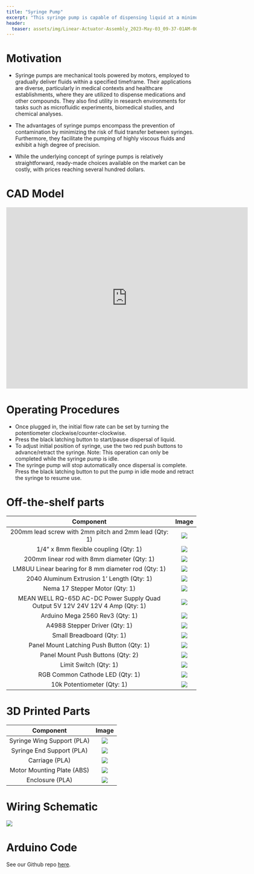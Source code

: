 ```yaml
---
title: "Syringe Pump"
excerpt: "This syringe pump is capable of dispensing liquid at a minimum rate of 1 uL/min and maximum rate of 10 uL/min."
header:
  teaser: assets/img/Linear-Actuator-Assembly_2023-May-03_09-37-01AM-000_CustomizedView746686638_jpg.jpg
---
```

# Motivation
  * Syringe pumps are mechanical tools powered by motors, employed to gradually deliver fluids within a specified timeframe. Their applications are diverse, particularly in medical contexts and healthcare establishments, where they are utilized to dispense medications and other compounds. They also find utility in research environments for tasks such as microfluidic experiments, biomedical studies, and chemical analyses.

  * The advantages of syringe pumps encompass the prevention of contamination by minimizing the risk of fluid transfer between syringes. Furthermore, they facilitate the pumping of highly viscous fluids and exhibit a high degree of precision.

  * While the underlying concept of syringe pumps is relatively straightforward, ready-made choices available on the market can be costly, with prices reaching several hundred dollars.


# CAD Model
<iframe src="https://vanderbilt643.autodesk360.com/shares/public/SH512d4QTec90decfa6e364dfa52f909527c?mode=embed" width="640" height="480" allowfullscreen="true" webkitallowfullscreen="true" mozallowfullscreen="true"  frameborder="0"></iframe>

# Operating Procedures
  * Once plugged in, the initial flow rate can be set by turning the potentiometer clockwise/counter-clockwise.
  * Press the black latching button to start/pause dispersal of liquid.
  * To adjust initial position of syringe, use the two red push buttons to advance/retract the syringe. Note: This operation can only be completed while the syringe pump is idle.
  * The syringe pump will stop automatically once dispersal is complete. Press the black latching button to put the pump in idle mode and retract the syringe to resume use.

# Off-the-shelf parts

|                                   Component                                   | Image |
|:-----------------------------------------------------------------------------:|:-----:|
|             200mm lead screw with 2mm pitch and 2mm lead (Qty: 1)             |   ![](/assets/img/lead-screw.png)             |
|                     1/4” x 8mm flexible coupling (Qty: 1)                     |   ![](/assets/img/coupler.png)                |
|                  200mm linear rod with 8mm diameter (Qty: 1)                  |   ![](/assets/img/linear-rod.png)             |
|              LM8UU Linear bearing for 8 mm diameter rod (Qty: 1)              |   ![](/assets/img/linear-bearing.png)         |
|                   2040 Aluminum Extrusion 1’ Length (Qty: 1)                  |   ![](/assets/img/aluminum-extrusion.png)     |
|                         Nema 17 Stepper Motor (Qty: 1)                        |   ![](/assets/img/stepper-motor.png)          |
| MEAN WELL RQ-65D AC-DC Power Supply Quad Output 5V 12V 24V 12V 4 Amp (Qty: 1) |   ![](/assets/img/power-supply.png)           |
|                        Arduino Mega 2560 Rev3 (Qty: 1)                        |   ![](/assets/img/arduino.png)                |
|                         A4988 Stepper Driver (Qty: 1)                         |   ![](/assets/img/stepper-motor-driver.png)   |
|                           Small Breadboard (Qty: 1)                           |   ![](/assets/img/breadboard.png)             |
|                   Panel Mount Latching Push Button (Qty: 1)                   |   ![](/assets/img/latching-button.png)        |
|                       Panel Mount Push Buttons (Qty: 2)                       |   ![](/assets/img/push-button.png)            |
|                             Limit Switch (Qty: 1)                             |   ![](/assets/img/limit-switch.png)           |
|                        RGB Common Cathode LED (Qty: 1)                        |   ![](/assets/img/rgb-led.png)                |
|                        10k Potentiometer (Qty: 1)                             |   ![](/assets/img/pot.png)                    |



# 3D Printed Parts

|                 Component                 | Image |
|:-----------------------------------------:|:-----:|
|      Syringe Wing Support (PLA)      |   ![](/assets/img/Wing_Support.png)           |
|      Syringe End Support  (PLA)      |   ![](/assets/img/Syringe_Support.png)        |
|      Carriage  (PLA)                 |   ![](/assets/img/Carriage.png)               |
|      Motor Mounting Plate  (ABS)     |   ![](/assets/img/Motor-Mounting-Plate.png)   |
|      Enclosure (PLA)                 |   ![](/assets/img/Syringe-pump-enclosure.png) |

# Wiring Schematic
<img src="/assets/img/syringepump_3.png"/>

# Arduino Code
See our Github repo [here](https://github.com/delgadjd/delgadjd.github.io/blob/develop/_portfolio/SyringePumpCode.ino).